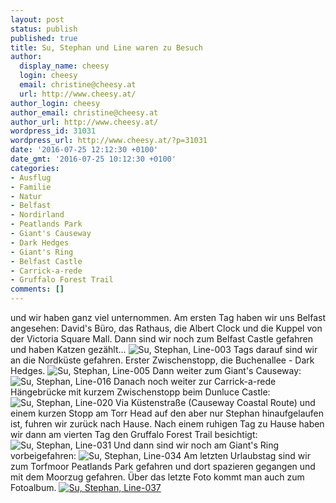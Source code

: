 ```yaml
---
layout: post
status: publish
published: true
title: Su, Stephan und Line waren zu Besuch
author:
  display_name: cheesy
  login: cheesy
  email: christine@cheesy.at
  url: http://www.cheesy.at/
author_login: cheesy
author_email: christine@cheesy.at
author_url: http://www.cheesy.at/
wordpress_id: 31031
wordpress_url: http://www.cheesy.at/?p=31031
date: '2016-07-25 12:12:30 +0100'
date_gmt: '2016-07-25 10:12:30 +0100'
categories:
- Ausflug
- Familie
- Natur
- Belfast
- Nordirland
- Peatlands Park
- Giant's Causeway
- Dark Hedges
- Giant's Ring
- Belfast Castle
- Carrick-a-rede
- Gruffalo Forest Trail
comments: []
---
```

und wir haben ganz viel unternommen.
Am ersten Tag haben wir uns Belfast angesehen: David's Büro, das Rathaus, die Albert Clock und die Kuppel von der Victoria Square Mall. Dann sind wir noch zum Belfast Castle gefahren und haben Katzen gezählt...
![Su, Stephan, Line-003](http://www.cheesy.at/wp-content/uploads/Su-Stephan-Line-003.jpg)
Tags darauf sind wir an die Nordküste gefahren. Erster Zwischenstopp, die Buchenallee - Dark Hedges.
![Su, Stephan, Line-005](http://www.cheesy.at/wp-content/uploads/Su-Stephan-Line-005.jpg)
Dann weiter zum Giant's Causeway:
![Su, Stephan, Line-016](http://www.cheesy.at/wp-content/uploads/Su-Stephan-Line-016.jpg)
Danach noch weiter zur Carrick-a-rede Hängebrücke mit kurzem Zwischenstopp beim Dunluce Castle:
![Su, Stephan, Line-020](http://www.cheesy.at/wp-content/uploads/Su-Stephan-Line-020.jpg)
Via Küstenstraße (Causeway Coastal Route) und einem kurzen Stopp am Torr Head auf den aber nur Stephan hinaufgelaufen ist, fuhren wir zurück nach Hause.
Nach einem ruhigen Tag zu Hause haben wir dann am vierten Tag den Gruffalo Forest Trail besichtigt:
![Su, Stephan, Line-031](http://www.cheesy.at/wp-content/uploads/Su-Stephan-Line-031.jpg)
Und dann sind wir noch am Giant's Ring vorbeigefahren:
![Su, Stephan, Line-034](http://www.cheesy.at/wp-content/uploads/Su-Stephan-Line-034.jpg)
Am letzten Urlaubstag sind wir zum Torfmoor Peatlands Park gefahren und dort spazieren gegangen und mit dem Moorzug gefahren.
Über das letzte Foto kommt man auch zum Fotoalbum.
[![Su, Stephan, Line-037](http://www.cheesy.at/wp-content/uploads/Su-Stephan-Line-037.jpg)](http://www.cheesy.at/fotos/sonstiges/leben-in-belfast/su-stephan-und-line-zu-besuch/)
